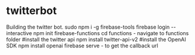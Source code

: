 # twitterbot
Building the twitter bot.
sudo npm i -g firebase-tools
firebase login --interactive
npm init firebase-functions
cd functions - navigate to functions folder
#install the twitter api
npm install twitter-api-v2
#install the OpenAI SDK
npm install openai
firebase serve - to get the callback url

